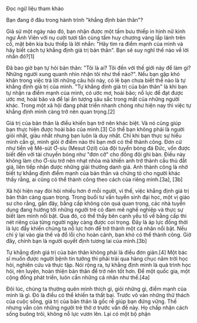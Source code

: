 Đọc ngữ liệu tham khảo

Bạn đang ở đâu trong hành trình "khẳng định bản thân"?

Giả sử một ngày nào đó, bạn nhận được một tấm bưu thiếp in hình nữ kình ngư Ánh Viên với nụ cười tươi tắn cùng tấm huy chương vàng lấp lánh trên cổ, mặt bên kia bưu thiếp là lời nhắn: "Hãy tìm ra điểm mạnh của mình và hãy biết cách tự khẳng định giá trị bản thân". Bạn sẽ suy nghĩ thế nào về lời nhắn đó?[1]

Đã bao giờ bạn tự hỏi bản thân: "Tôi là ai? Tôi đến với thế giới này để làm gì? Những người xung quanh nhìn nhận tôi như thế nào?". Nếu bạn gặp khó khăn trong việc trả lời những câu hỏi này, có lẽ bạn chưa biết thế nào là tự khẳng định giá trị của mình. "Tự khẳng định giá trị của bản thân" là khi bạn tự nhận ra điểm mạnh của mình, có ước mơ, hoài bão; nỗ lực để đạt được ước mơ, hoài bão và để lại ấn tượng sâu sắc trong mắt của những người khác. Trong một xã hội đang phát triển nhanh chóng như hiện nay thì việc tự khẳng định mình càng trở nên quan trọng.[2]

Giá trị của bản thân là điều khiến bạn trở nên khác biệt. Và nó cũng giúp bạn thực hiện được hoài bão của mình.[3] Có thể bạn không phải là người giỏi nhất, giàu nhất nhưng bạn luôn là duy nhất. Chỉ khi bạn thực sự hiểu mình cần gì, mình giỏi ở điểm nào thì bạn mới có thể thành công. Đơn cử như tiền vệ Mê-sút Ơ-siu (Mesut Ozil) của đội tuyển bóng đá Đức, vốn được biết đến với tài chuyền bóng như "đơn cỡ" cho đồng đội ghi bàn. Điều này không làm cho Ơ-siu trở nên nhạt nhòa mà khiến anh trở thành cầu thủ đắt giá, liên tiếp nhận được những giải thưởng danh giá. Anh thành công là nhờ biết tự khẳng định điểm mạnh của bản thân và chứng tỏ cho người khác thấy rằng, ai cũng có thể thành công theo cách của riêng mình.[3a], [3b]

Xã hội hiện nay đòi hỏi nhiều hơn ở mỗi người, vì thế, việc khẳng định giá trị bản thân càng quan trọng. Trong buổi tư vấn tuyển sinh đại học, một vị giáo sư cho rằng, gần đây, bằng cấp không còn quá quan trọng, các nhà tuyển dụng đang hướng tới những người trẻ có đam mê nghề nghiệp và thực sự biết làm mình nổi bật. Qua đó, có thể thấy bên cạnh yếu tố về bằng cấp thì nét riêng của từng người ngày càng được coi trọng. Đây là áp lực đồng thời là lực đẩy khiến chúng ta nỗ lực hơn để trở thành một cá nhân nổi bật. Nếu chỉ ỷ lại vào gia thế và đổ lỗi cho hoàn cảnh, bạn khó có thể thành công. Giờ đây, chính bạn là người quyết định tương lai của mình.[3b]

Tự khẳng định giá trị của bản thân không phải là điều đơn giản.[4] Một bác sĩ muốn được người bệnh tin tưởng thì phải trải qua hàng chục năm trời học hỏi, nghiên cứu và thực tập. Nói rộng ra, tự khẳng định mình là quá trình học hỏi, rèn luyện, hoàn thiện bản thân để trở nên tốt hơn. Để một quốc gia, một cộng đồng phát triển, luôn cần những cá nhân như thế.[4a]

Đôi lúc, chúng ta thường quên mình thích gì, giỏi những gì, điểm mạnh của mình là gì. Đó là điều có thể khiến ta thất bại. Trước vô vàn những thử thách của cuộc sống, giá trị của bản thân là gốc rễ giúp bạn đứng vững. Thế nhưng vẫn còn những người trẻ thờ ơ trước vấn đề này. Họ chấp nhận cách sống buông trôi, không nỗ lực vươn lên. Lại có một bộ phận